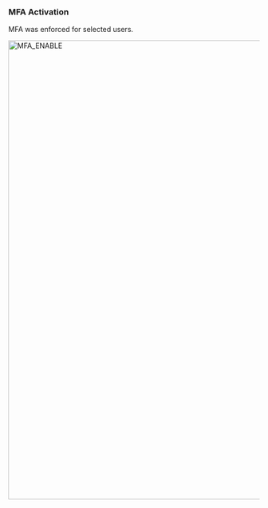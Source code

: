 

### MFA Activation
MFA was enforced for selected users.

<img width="1827" height="918" alt="MFA_ENABLE" src="https://github.com/user-attachments/assets/eb287498-f9c5-4916-9cfe-f40fbd681ed4" />
